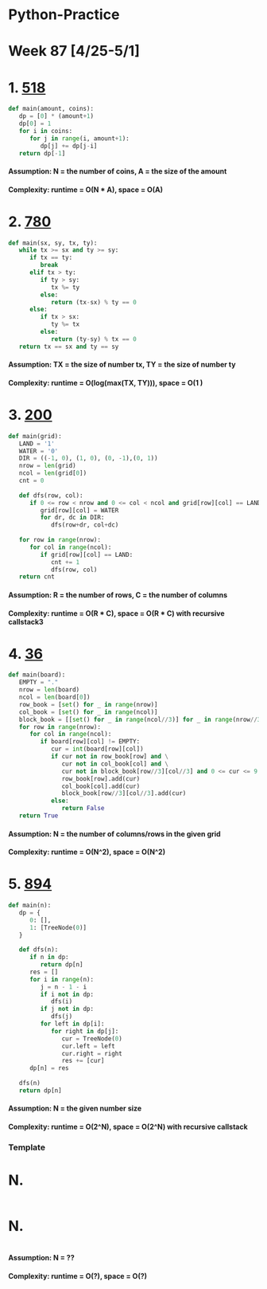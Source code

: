 # Python-Practice

# Week 87 [4/25-5/1]

# 1. [518](https://leetcode.com/problems/coin-change-2/)
```python
def main(amount, coins):
   dp = [0] * (amount+1)
   dp[0] = 1
   for i in coins:
      for j in range(i, amount+1):
         dp[j] += dp[j-i]
   return dp[-1]
```
#### Assumption: N = the number of coins, A = the size of the amount
#### Complexity: runtime = O(N * A), space = O(A)

# 2. [780](https://leetcode.com/problems/reaching-points/)
```python
def main(sx, sy, tx, ty):
   while tx >= sx and ty >= sy:
      if tx == ty:
         break
      elif tx > ty:
         if ty > sy:
            tx %= ty
         else:
            return (tx-sx) % ty == 0
      else:
         if tx > sx:
            ty %= tx
         else:
            return (ty-sy) % tx == 0
   return tx == sx and ty == sy
```
#### Assumption: TX = the size of number tx, TY = the size of number ty
#### Complexity: runtime = O(log(max(TX, TY))), space = O(1 )

# 3. [200](https://leetcode.com/problems/number-of-islands/)
```python
def main(grid):
   LAND = '1'
   WATER = '0'
   DIR = ((-1, 0), (1, 0), (0, -1),(0, 1))
   nrow = len(grid)
   ncol = len(grid[0])
   cnt = 0
   
   def dfs(row, col):
      if 0 <= row < nrow and 0 <= col < ncol and grid[row][col] == LAND:
         grid[row][col] = WATER
         for dr, dc in DIR:
            dfs(row+dr, col+dc)
   
   for row in range(nrow):
      for col in range(ncol):
         if grid[row][col] == LAND:
            cnt += 1
            dfs(row, col)
   return cnt
```
#### Assumption: R = the number of rows, C = the number of columns
#### Complexity: runtime = O(R * C), space = O(R * C) with recursive callstack3

# 4. [36](https://leetcode.com/problems/valid-sudoku/)
```python
def main(board):
   EMPTY = "."
   nrow = len(board)
   ncol = len(board[0])
   row_book = [set() for _ in range(nrow)]
   col_book = [set() for _ in range(ncol)]
   block_book = [[set() for _ in range(ncol//3)] for _ in range(nrow//3)]
   for row in range(nrow):
      for col in range(ncol):
         if board[row][col] != EMPTY:
            cur = int(board[row][col])
            if cur not in row_book[row] and \
               cur not in col_book[col] and \
               cur not in block_book[row//3][col//3] and 0 <= cur <= 9:
               row_book[row].add(cur)
               col_book[col].add(cur)
               block_book[row//3][col//3].add(cur)
            else:
               return False
   return True 
```
#### Assumption: N = the number of columns/rows in the given grid
#### Complexity: runtime = O(N^2), space = O(N^2)

# 5. [894](https://leetcode.com/problems/all-possible-full-binary-trees/)
```python
def main(n):
   dp = {
      0: [],
      1: [TreeNode(0)]
   }
   
   def dfs(n):
      if n in dp:
         return dp[n]
      res = []
      for i in range(n):
         j = n - 1 - i
         if i not in dp:
            dfs(i)
         if j not in dp:
            dfs(j)
         for left in dp[i]:
            for right in dp[j]:
               cur = TreeNode(0)
               cur.left = left
               cur.right = right
               res += [cur]
      dp[n] = res
      
   dfs(n)
   return dp[n]    
```
#### Assumption: N = the given number size
#### Complexity: runtime = O(2^N), space = O(2^N) with recursive callstack

### Template
# N. []()
```sql
```

# N. []()
```python
```
#### Assumption: N = ??
#### Complexity: runtime = O(?), space = O(?)
